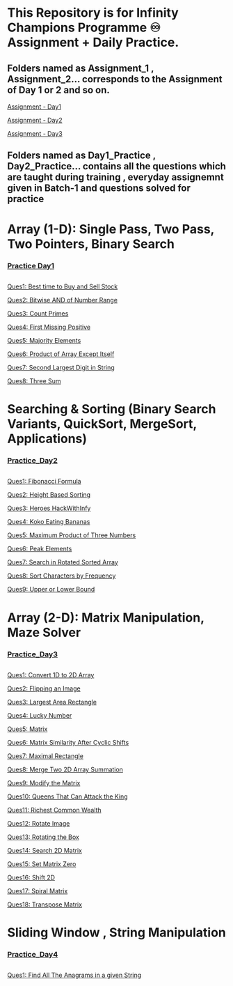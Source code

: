 # This Repository is for Infinity Champions Programme ♾️ Assignment + Daily Practice.

## Folders named as Assignment_1 , Assignment_2... corresponds to the Assignment of Day 1 or 2 and so on.

[Assignment - Day1](Assignment_1) 

[Assignment - Day2](Assignment_2) 

[Assignment - Day3](Assignment_3) 

## Folders named as Day1_Practice , Day2_Practice... contains all the questions which are taught during training , everyday assignemnt given in Batch-1 and questions solved for practice

# Array (1-D): Single Pass, Two Pass, Two Pointers, Binary Search 
### [Practice Day1](https://github.com/Aryamanporwal/ICP/Day1_Practice)
##
[Ques1: Best time to Buy and Sell Stock](Day1_Practice/best_time_to_buy_sell_stock.java) 

[Ques2: Bitwise AND of Number Range](Day1_Practice/bitwise_and_of_number_range.java)  

[Ques3: Count Primes](Day1_Practice/count_primes.java)  

[Ques4: First Missing Positive](Day1_Practice/first_missing_positive.java)  

[Ques5: Majority Elements](Day1_Practice/majority_elements.java)  

[Ques6: Product of Array Except Itself](Day1_Practice/product_of_array_except_itself.java)

[Ques7: Second Largest Digit in String](Day1_Practice/second_large_digit_in_string.java)  

[Ques8: Three Sum](Day1_Practice/three_sum.java)  

#
# Searching & Sorting (Binary Search Variants, QuickSort, MergeSort, Applications) 
### [Practice_Day2](Day2_practice)
##
[Ques1: Fibonacci Formula](Day2_Practice/fibo_formula.java)

[Ques2: Height Based Sorting](Day2_Practice/height_based_sorting.java)

[Ques3: Heroes HackWithInfy](Day2_Practice/heroes_hackwithinfi.java)

[Ques4: Koko Eating Bananas](Day2_Practice/koko_eating_banana.java)

[Ques5: Maximum Product of Three Numbers](Day2_Practice/maximum_product_three_numbers.java)

[Ques6: Peak Elements](Day2_Practice/peak_elements.java)

[Ques7: Search in Rotated Sorted Array](Day2_Practice/search_in_rotated_sorted_array.java)

[Ques8: Sort Characters by Frequency](Day2_Practice/sort_characters_by_frequency.java)

[Ques9: Upper or Lower Bound](Day2_Practice/upperOrlowerBound.java)

#
# Array (2-D): Matrix Manipulation, Maze Solver 
### [Practice_Day3](Day3_Practice)
##
[Ques1: Convert 1D to 2D Array](Day3_Practice/convert_1D_to_2D_array.java)

[Ques2: Flipping an Image](Day3_Practice/flipping_an_image.java)

[Ques3: Largest Area Rectangle](Day3_Practice/largest_area_rectangle.java)

[Ques4: Lucky Number](Day3_Practice/lucky_number.java)

[Ques5: Matrix](Day3_Practice/matrix.java)

[Ques6: Matrix Similarity After Cyclic Shifts](Day3_Practice/matrix_similarity_after_cyclic_shifts.java)

[Ques7: Maximal Rectangle](Day3_Practice/maximal_rectangle.java)

[Ques8: Merge Two 2D Array Summation](Day3_Practice/merge_two_2D_array_summation.java)

[Ques9: Modify the Matrix](Day3_Practice/modify_the_matrix.java)

[Ques10: Queens That Can Attack the King](Day3_Practice/queens_that_can_attack_king.java)

[Ques11: Richest Common Wealth](Day3_Practice/richest_common_wealth.java)

[Ques12: Rotate Image](Day3_Practice/rotate_image.java)

[Ques13: Rotating the Box](Day3_Practice/rotating_the_box.java)

[Ques14: Search 2D Matrix](Day3_Practice/search_2D_matrix.java)

[Ques15: Set Matrix Zero](Day3_Practice/set_matrix_zero.java)

[Ques16: Shift 2D](Day3_Practice/shift_twod.java)

[Ques17: Spiral Matrix](Day3_Practice/spiral_matrix.java)

[Ques18: Transpose Matrix](Day3_Practice/transpose_matrix.java)

#
# Sliding Window , String Manipulation
### [Practice_Day4](Day4_Practice)
##
[Ques1: Find All The Anagrams in a given String](Day4_Practice/find_all_anagram_in_a_given_string.java)


